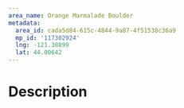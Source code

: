 ```yaml
---
area_name: Orange Marmalade Boulder
metadata:
  area_id: cada5d84-615c-4844-9a87-4f51538c36a9
  mp_id: '117302924'
  lng: -121.38899
  lat: 44.00642
---
```

# Description
